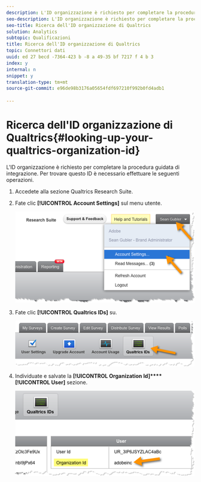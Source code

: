 ```yaml
---
description: L'ID organizzazione è richiesto per completare la procedura guidata di integrazione. Per trovare questo ID è necessario effettuare le seguenti operazioni.
seo-description: L'ID organizzazione è richiesto per completare la procedura guidata di integrazione. Per trovare questo ID è necessario effettuare le seguenti operazioni.
seo-title: Ricerca dell'ID organizzazione di Qualtrics
solution: Analytics
subtopic: Qualificazioni
title: Ricerca dell'ID organizzazione di Qualtrics
topic: Connettori dati
uuid: ed 27 becd -7364-423 b -8 a 49-35 bf 7217 f 4 b 3
index: y
internal: n
snippet: y
translation-type: tm+mt
source-git-commit: e96de98b3176a05654fdf697210f992b0fd4adb1

---
```



# Ricerca dell'ID organizzazione di Qualtrics{#looking-up-your-qualtrics-organization-id}

L'ID organizzazione è richiesto per completare la procedura guidata di integrazione. Per trovare questo ID è necessario effettuare le seguenti operazioni.

1. Accedete alla sezione Qualtrics Research Suite.
1. Fate clic **[!UICONTROL Account Settings]** sul menu utente.

   ![](assets/qualtrics-org-id-1.png)

1. Fate clic **[!UICONTROL Qualtrics IDs]** su.

   ![](assets/qualtrics-org-id-2.png)

1. Individuate e salvate la **[!UICONTROL Organization Id]****[!UICONTROL User]** sezione.

   ![](assets/qualtrics-org-id-3.png)

